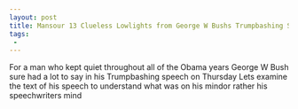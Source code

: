 ```yaml
---
layout: post
title: Mansour 13 Clueless Lowlights from George W Bushs Trumpbashing Speech
tags:
 -
---
```

For a man who kept quiet throughout all of the Obama years George W Bush sure had a lot to say in his Trumpbashing speech on Thursday Lets examine the text of his speech to understand what was on his mindor rather his speechwriters mind
